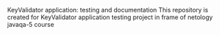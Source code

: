 KeyValidator application: testing and documentation
This repository is created for KeyValidator application testing project in frame of netology javaqa-5 course
